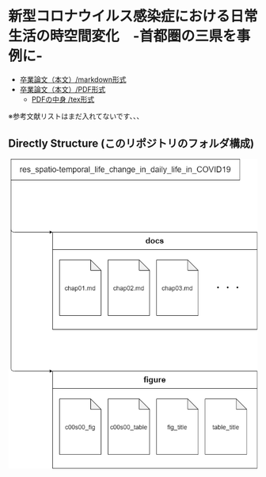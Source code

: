 # 新型コロナウイルス感染症における日常生活の時空間変化　-首都圏の三県を事例に-

- [卒業論文（本文）/markdown形式](./docs/卒業論文.md)  
- [卒業論文（本文）/PDF形式](./out/article_spatio-temporal_life_change_in_daily_life_in_COVID19.pdf)  
  - [PDFの中身 /tex形式](./article_spatio-temporal_life_change_in_daily_life_in_COVID19.tex)

※参考文献リストはまだ入れてないです、、、

## Directly Structure (このリポジトリのフォルダ構成)

![Directly Structure](./figure/fig_structuring_directly_パブリックリポジトリ用.png)
